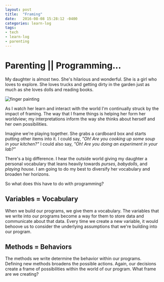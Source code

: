 ```yaml
---
layout: post
title:  "Framing"
date:   2016-08-08 15:28:12 -0400
categories: learn-log
tags:
- tech
- learn-log
- parenting
---
```

# Parenting || Programming...

My daughter is almost two. She's hilarious and wonderful. She is a girl who loves to explore. She loves trucks and getting dirty in the garden just as much as she loves dolls and reading books.

![finger painting](https://c6.staticflickr.com/9/8008/28853192845_b7ba691593_c.jpg)

As I watch her learn and interact with the world I'm continually struck by the impact of framing. The way that I frame things is helping her form her worldview; my interpretations inform the way she thinks about herself and her own possibilities.

Imagine we're playing together. She grabs a cardboard box and starts putting other items into it. I could say, *"Oh! Are you cooking up some soup in your kitchen?"* I could also say, *"Oh! Are you doing an experiment in your lab?"*

There's a big difference. I hear the outside world giving my daughter a personal vocabulary that leans heavily towards *purses*, *babydolls*, and *playing house*. I am going to do my best to diversify her vocabulary and broaden her horizons.

So what does this have to do with programming?

## Variables = Vocabulary

When we build our programs, we give them a vocabulary. The variables that we write into our programs become a way for them to store data and communicate about that data. Every time we create a new variable, it would behoove us to consider the underlying assumptions that we're building into our program.

## Methods = Behaviors

The methods we write determine the behavior within our programs. Defining new methods broadens the possible actions. Again, our decisions create a frame of possibilities within the world of our program. What frame are we creating?
